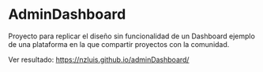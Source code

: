 # AdminDashboard

Proyecto para replicar el diseño sin funcionalidad de un Dashboard ejemplo de una plataforma en la que compartir proyectos con la comunidad.

Ver resultado: https://nzluis.github.io/adminDashboard/
